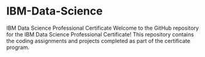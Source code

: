 # IBM-Data-Science
IBM Data Science Professional Certificate Welcome to the GitHub repository for the IBM Data Science Professional Certificate! This repository contains the coding assignments and projects completed as part of the certificate program.
